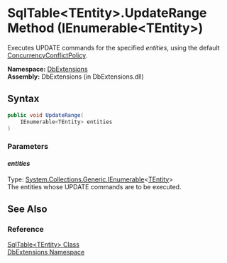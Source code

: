 SqlTable&lt;TEntity>.UpdateRange Method (IEnumerable&lt;TEntity>)
=================================================================
Executes UPDATE commands for the specified *entities*, using the default [ConcurrencyConflictPolicy][1].

**Namespace:** [DbExtensions][2]  
**Assembly:** DbExtensions (in DbExtensions.dll)

Syntax
------

```csharp
public void UpdateRange(
	IEnumerable<TEntity> entities
)
```

### Parameters

#### *entities*
Type: [System.Collections.Generic.IEnumerable][3]&lt;[TEntity][4]>  
The entities whose UPDATE commands are to be executed.


See Also
--------

### Reference
[SqlTable&lt;TEntity> Class][4]  
[DbExtensions Namespace][2]  

[1]: ../ConcurrencyConflictPolicy/README.md
[2]: ../README.md
[3]: http://msdn.microsoft.com/en-us/library/9eekhta0
[4]: README.md